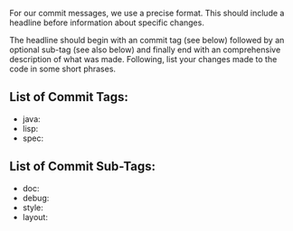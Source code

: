 For our commit messages, we use a precise format.
This should include a headline before information about specific changes. 

The headline should begin with an commit tag (see below) followed by an optional sub-tag (see also below) and finally end with an comprehensive description of what was made.
Following, list your changes made to the code in some short phrases.

List of Commit Tags:
--------------------
- java:
- lisp:
- spec:


List of Commit Sub-Tags:
------------------------
- doc:
- debug:
- style:
- layout: